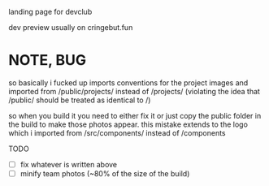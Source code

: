 landing page for devclub

dev preview usually on cringebut.fun


# NOTE, BUG
so basically i fucked up imports conventions for the project images and imported from /public/projects/ instead of /projects/ (violating the idea that /public/ should be treated as identical to /)

so when you build it you need to either fix it or just copy the public folder in the build to make those photos appear.
this mistake extends to the logo which i imported from /src/components/ instead of /components

TODO
- [ ] fix whatever is written above
- [ ] minify team photos (~80% of the size of the build)
